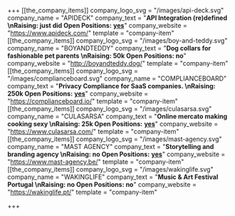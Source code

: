 +++
[[the_company_items]]
company_logo_svg = "/images/api-deck.svg"
company_name = "APIDECK"
company_text = "**API Integration (re)defined  \nRaising: just did   Open Positions:** [**yes**](https://www.apideck.com/)"
company_website = "https://www.apideck.com/"
template = "company-item"
[[the_company_items]]
company_logo_svg = "/images/boy-and-teddy.svg"
company_name = "BOYANDTEDDY"
company_text = "**Dog collars for fashionable pet parents  \nRaising: 50k Open Positions: no**"
company_website = "http://boyandteddy.dog/"
template = "company-item"
[[the_company_items]]
company_logo_svg = "/images/complianceboard.svg"
company_name = "COMPLIANCEBOARD"
company_text = "**Privacy Compliance for SaaS companies.  \nRaising: 250k Open Positions:** [**yes**](https://www.complianceboard.io/)"
company_website = "https://complianceboard.io/"
template = "company-item"
[[the_company_items]]
company_logo_svg = "/images/culasarsa.svg"
company_name = "CULASARSA"
company_text = "**Online mercato making cooking sexy  \nRaising: 25k Open Positions:** [**yes**](https://www.culasarsa.com/)"
company_website = "https://www.culasarsa.com/"
template = "company-item"
[[the_company_items]]
company_logo_svg = "/images/mast-agency.svg"
company_name = "MAST AGENCY"
company_text = "**Storytelling and branding agency  \nRaising: no Open Positions:** [**yes**](https://www.mast-agency.be/)"
company_website = "https://www.mast-agency.be/"
template = "company-item"
[[the_company_items]]
company_logo_svg = "/images/wakinglife.svg"
company_name = "WAKINGLIFE"
company_text = "**Music & Art Festival Portugal  \nRaising: no Open Positions: no**"
company_website = "https://wakinglife.pt/"
template = "company-item"

+++
